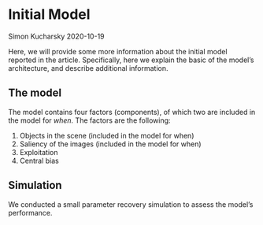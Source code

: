 Initial Model
================
Simon Kucharsky
2020-10-19

Here, we will provide some more information about the initial model
reported in the article. Specifically, here we explain the basic of the
model’s architecture, and describe additional information.

## The model

The model contains four factors (components), of which two are included
in the model for *when.* The factors are the following:

1.  Objects in the scene (included in the model for when)
2.  Saliency of the images (included in the model for when)
3.  Exploitation
4.  Central bias

## Simulation

We conducted a small parameter recovery simulation to assess the model’s
performance.
